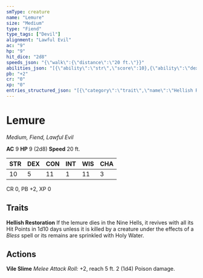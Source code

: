 ```yaml
---
smType: creature
name: "Lemure"
size: "Medium"
type: "Fiend"
type_tags: ["Devil"]
alignment: "Lawful Evil"
ac: "9"
hp: "9"
hit_dice: "2d8"
speeds_json: "{\"walk\":{\"distance\":\"20 ft.\"}}"
abilities_json: "[{\"ability\":\"str\",\"score\":10},{\"ability\":\"dex\",\"score\":5},{\"ability\":\"con\",\"score\":11},{\"ability\":\"int\",\"score\":1},{\"ability\":\"wis\",\"score\":11},{\"ability\":\"cha\",\"score\":3}]"
pb: "+2"
cr: "0"
xp: "0"
entries_structured_json: "[{\"category\":\"trait\",\"name\":\"Hellish Restoration\",\"text\":\"If the lemure dies in the Nine Hells, it revives with all its Hit Points in 1d10 days unless it is killed by a creature under the effects of a *Bless* spell or its remains are sprinkled with Holy Water.\"},{\"category\":\"action\",\"name\":\"Vile Slime\",\"text\":\"*Melee Attack Roll:* +2, reach 5 ft. 2 (1d4) Poison damage.\"}]"
---
```


# Lemure
*Medium, Fiend, Lawful Evil*

**AC** 9
**HP** 9 (2d8)
**Speed** 20 ft.

| STR | DEX | CON | INT | WIS | CHA |
| --- | --- | --- | --- | --- | --- |
| 10 | 5 | 11 | 1 | 11 | 3 |

CR 0, PB +2, XP 0

## Traits

**Hellish Restoration**
If the lemure dies in the Nine Hells, it revives with all its Hit Points in 1d10 days unless it is killed by a creature under the effects of a *Bless* spell or its remains are sprinkled with Holy Water.

## Actions

**Vile Slime**
*Melee Attack Roll:* +2, reach 5 ft. 2 (1d4) Poison damage.
